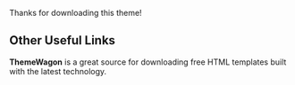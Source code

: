 Thanks for downloading this theme!

## Other Useful Links

**ThemeWagon** is a great source for downloading free HTML templates built with the latest technology.
